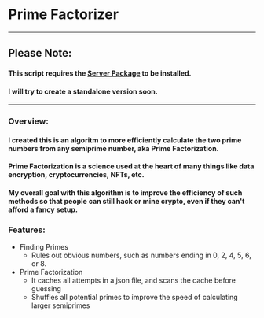 <h1>
Prime Factorizer
</h1>

<hr>

<h2>
Please Note:
</h2>

<h4>
This script requires the <a href="https://github.com/MineFartS/Server-Package">Server Package</a> to be installed.
</h4>

<h4>
I will try to create a standalone version soon.
</h4>

<hr>

<h3>
Overview:
</h3>

<h4>
I created this is an algoritm to more efficiently calculate the two prime numbers from any semiprime number, aka Prime Factorization.
</h4>

<h4>
Prime Factorization is a science used at the heart of many things like data encryption, cryptocurrencies, NFTs, etc.
</h4>

<h4>
My overall goal with this algorithm is to improve the efficiency of such methods so that people can still hack or mine crypto, even if they can't afford a fancy setup.
</h4>

<h3>
Features:
</h3>

- Finding Primes
    - Rules out obvious numbers, such as numbers ending in 0, 2, 4, 5, 6, or 8.
- Prime Factorization
    - It caches all attempts in a json file, and scans the cache before guessing
    - Shuffles all potential primes to improve the speed of calculating larger semiprimes
